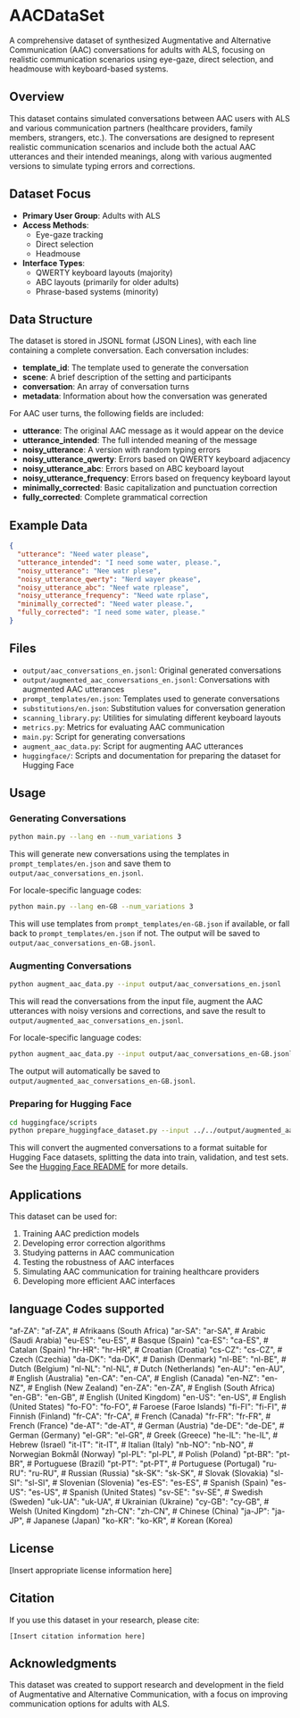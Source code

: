 # AACDataSet

A comprehensive dataset of synthesized Augmentative and Alternative Communication (AAC) conversations for adults with ALS, focusing on realistic communication scenarios using eye-gaze, direct selection, and headmouse with keyboard-based systems.

## Overview

This dataset contains simulated conversations between AAC users with ALS and various communication partners (healthcare providers, family members, strangers, etc.). The conversations are designed to represent realistic communication scenarios and include both the actual AAC utterances and their intended meanings, along with various augmented versions to simulate typing errors and corrections.

## Dataset Focus

- **Primary User Group**: Adults with ALS
- **Access Methods**:
  - Eye-gaze tracking
  - Direct selection
  - Headmouse
- **Interface Types**:
  - QWERTY keyboard layouts (majority)
  - ABC layouts (primarily for older adults)
  - Phrase-based systems (minority)

## Data Structure

The dataset is stored in JSONL format (JSON Lines), with each line containing a complete conversation. Each conversation includes:

- **template_id**: The template used to generate the conversation
- **scene**: A brief description of the setting and participants
- **conversation**: An array of conversation turns
- **metadata**: Information about how the conversation was generated

For AAC user turns, the following fields are included:

- **utterance**: The original AAC message as it would appear on the device
- **utterance_intended**: The full intended meaning of the message
- **noisy_utterance**: A version with random typing errors
- **noisy_utterance_qwerty**: Errors based on QWERTY keyboard adjacency
- **noisy_utterance_abc**: Errors based on ABC keyboard layout
- **noisy_utterance_frequency**: Errors based on frequency keyboard layout
- **minimally_corrected**: Basic capitalization and punctuation correction
- **fully_corrected**: Complete grammatical correction

## Example Data

```json
{
  "utterance": "Need water please",
  "utterance_intended": "I need some water, please.",
  "noisy_utterance": "Nee watr plese",
  "noisy_utterance_qwerty": "Nerd wayer pkease",
  "noisy_utterance_abc": "Neef wate rplease",
  "noisy_utterance_frequency": "Need wate rplase",
  "minimally_corrected": "Need water please.",
  "fully_corrected": "I need some water, please."
}
```

## Files

- `output/aac_conversations_en.jsonl`: Original generated conversations
- `output/augmented_aac_conversations_en.jsonl`: Conversations with augmented AAC utterances
- `prompt_templates/en.json`: Templates used to generate conversations
- `substitutions/en.json`: Substitution values for conversation generation
- `scanning_library.py`: Utilities for simulating different keyboard layouts
- `metrics.py`: Metrics for evaluating AAC communication
- `main.py`: Script for generating conversations
- `augment_aac_data.py`: Script for augmenting AAC utterances
- `huggingface/`: Scripts and documentation for preparing the dataset for Hugging Face

## Usage

### Generating Conversations

```bash
python main.py --lang en --num_variations 3
```

This will generate new conversations using the templates in `prompt_templates/en.json` and save them to `output/aac_conversations_en.jsonl`.

For locale-specific language codes:

```bash
python main.py --lang en-GB --num_variations 3
```

This will use templates from `prompt_templates/en-GB.json` if available, or fall back to `prompt_templates/en.json` if not. The output will be saved to `output/aac_conversations_en-GB.jsonl`.

### Augmenting Conversations

```bash
python augment_aac_data.py --input output/aac_conversations_en.jsonl
```

This will read the conversations from the input file, augment the AAC utterances with noisy versions and corrections, and save the result to `output/augmented_aac_conversations_en.jsonl`.

For locale-specific language codes:

```bash
python augment_aac_data.py --input output/aac_conversations_en-GB.jsonl
```

The output will automatically be saved to `output/augmented_aac_conversations_en-GB.jsonl`.

### Preparing for Hugging Face

```bash
cd huggingface/scripts
python prepare_huggingface_dataset.py --input ../../output/augmented_aac_conversations_en.jsonl --output_dir ../data
```

This will convert the augmented conversations to a format suitable for Hugging Face datasets, splitting the data into train, validation, and test sets. See the [Hugging Face README](huggingface/README.md) for more details.

## Applications

This dataset can be used for:

1. Training AAC prediction models
2. Developing error correction algorithms
3. Studying patterns in AAC communication
4. Testing the robustness of AAC interfaces
5. Simulating AAC communication for training healthcare providers
6. Developing more efficient AAC interfaces


## language Codes supported

"af-ZA": "af-ZA",  # Afrikaans (South Africa)
            "ar-SA": "ar-SA",  # Arabic (Saudi Arabia)
            "eu-ES": "eu-ES",  # Basque (Spain)
            "ca-ES": "ca-ES",  # Catalan (Spain)
            "hr-HR": "hr-HR",  # Croatian (Croatia)
            "cs-CZ": "cs-CZ",  # Czech (Czechia)
            "da-DK": "da-DK",  # Danish (Denmark)
            "nl-BE": "nl-BE",  # Dutch (Belgium)
            "nl-NL": "nl-NL",  # Dutch (Netherlands)
            "en-AU": "en-AU",  # English (Australia)
            "en-CA": "en-CA",  # English (Canada)
            "en-NZ": "en-NZ",  # English (New Zealand)
            "en-ZA": "en-ZA",  # English (South Africa)
            "en-GB": "en-GB",  # English (United Kingdom)
            "en-US": "en-US",  # English (United States)
            "fo-FO": "fo-FO",  # Faroese (Faroe Islands)
            "fi-FI": "fi-FI",  # Finnish (Finland)
            "fr-CA": "fr-CA",  # French (Canada)
            "fr-FR": "fr-FR",  # French (France)
            "de-AT": "de-AT",  # German (Austria)
            "de-DE": "de-DE",  # German (Germany)
            "el-GR": "el-GR",  # Greek (Greece)
            "he-IL": "he-IL",  # Hebrew (Israel)
            "it-IT": "it-IT",  # Italian (Italy)
            "nb-NO": "nb-NO",  # Norwegian Bokmål (Norway)
            "pl-PL": "pl-PL",  # Polish (Poland)
            "pt-BR": "pt-BR",  # Portuguese (Brazil)
            "pt-PT": "pt-PT",  # Portuguese (Portugal)
            "ru-RU": "ru-RU",  # Russian (Russia)
            "sk-SK": "sk-SK",  # Slovak (Slovakia)
            "sl-SI": "sl-SI",  # Slovenian (Slovenia)
            "es-ES": "es-ES",  # Spanish (Spain)
            "es-US": "es-US",  # Spanish (United States)
            "sv-SE": "sv-SE",  # Swedish (Sweden)
            "uk-UA": "uk-UA",  # Ukrainian (Ukraine)
            "cy-GB": "cy-GB",  # Welsh (United Kingdom)
            "zh-CN": "zh-CN",  # Chinese (China)
            "ja-JP": "ja-JP",  # Japanese (Japan)
            "ko-KR": "ko-KR",  # Korean (Korea)

## License

[Insert appropriate license information here]

## Citation

If you use this dataset in your research, please cite:

```
[Insert citation information here]
```

## Acknowledgments

This dataset was created to support research and development in the field of Augmentative and Alternative Communication, with a focus on improving communication options for adults with ALS.

